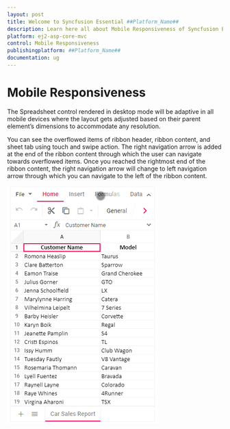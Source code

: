 ```yaml
---
layout: post
title: Welcome to Syncfusion Essential ##Platform_Name##
description: Learn here all about Mobile Responsiveness of Syncfusion Essential ##Platform_Name## widgets based on HTML5 and jQuery.
platform: ej2-asp-core-mvc
control: Mobile Responsiveness
publishingplatform: ##Platform_Name##
documentation: ug
---
```



# Mobile Responsiveness

The Spreadsheet control rendered in desktop mode will be adaptive in all mobile devices where the layout gets adjusted based on their parent element’s dimensions to accommodate any resolution.

You can see the overflowed items of ribbon header, ribbon content, and sheet tab using touch and swipe action. The right navigation arrow is added at the end of the ribbon content through which the user can navigate towards overflowed items. Once you reached the rightmost end of the ribbon content, the right navigation arrow will change to left navigation arrow through which you can navigate to the left of the ribbon content.

![Spreadsheet Adaptive Mode](./images/spreadsheet_adaptive_mode.gif)
